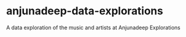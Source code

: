 # anjunadeep-data-explorations
A data exploration of the music and artists at Anjunadeep Explorations
